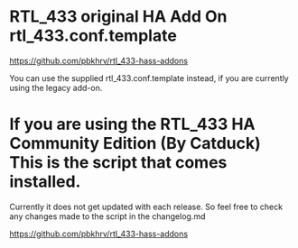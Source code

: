 # RTL_433 original HA Add On  rtl_433.conf.template 
https://github.com/pbkhrv/rtl_433-hass-addons

You can use the supplied rtl_433.conf.template instead, if you are currently using the legacy add-on.

# If you are using the RTL_433 HA Community Edition (By Catduck) This is the script that comes installed.
Currently it does not get updated with each release. So feel free to check any changes made to the script in the changelog.md

https://github.com/pbkhrv/rtl_433-hass-addons
